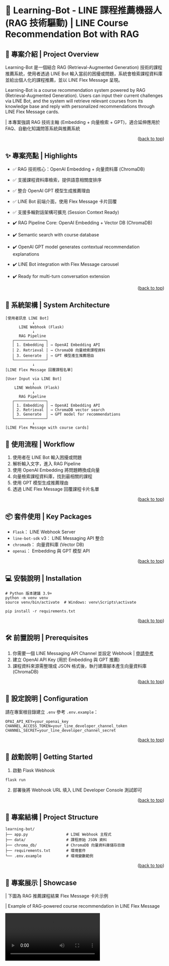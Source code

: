 # 🤖 Learning-Bot - LINE 課程推薦機器人 (RAG 技術驅動) | LINE Course Recommendation Bot with RAG

## 📌 專案介紹 | Project Overview
Learning-Bot 是一個結合 RAG (Retrieval-Augmented Generation) 技術的課程推薦系統，使用者透過 LINE Bot 輸入當前的困擾或問題，系統會檢索課程資料庫並給出個人化的課程推薦，並以 LINE Flex Message 呈現。

Learning-Bot is a course recommendation system powered by RAG (Retrieval-Augmented Generation). Users can input their current challenges via LINE Bot, and the system will retrieve relevant courses from its knowledge base and reply with personalized recommendations through LINE Flex Message cards.

| 本專案強調 RAG 技術主軸 (Embedding + 向量檢索 + GPT)，適合延伸應用於 FAQ、自動化知識問答系統與推薦系統

<p align="right">(<a href="#readme-top">back to top</a>)</p>

## ✨ 專案亮點 | Highlights
- ✅ RAG 技術核心：OpenAI Embedding + 向量資料庫 (ChromaDB)
- ✅ 支援課程資料庫檢索，提供語意相關度排序
- ✅ 整合 OpenAI GPT 模型生成推薦理由
- ✅ LINE Bot 前端介面，使用 Flex Message 卡片回覆
- ✅ 支援多輪對話架構可擴充 (Session Context Ready)

- ✔️ RAG Pipeline Core: OpenAI Embedding + Vector DB (ChromaDB)
- ✔️ Semantic search with course database
- ✔️ OpenAI GPT model generates contextual recommendation explanations
- ✔️ LINE Bot integration with Flex Message carousel
- ✔️ Ready for multi-turn conversation extension

<p align="right">(<a href="#readme-top">back to top</a>)</p>

## 🧩 系統架構 | System Architecture
```
[使用者訊息 LINE Bot]
            ↓
      LINE Webhook (Flask)
            ↓
      RAG Pipeline
   ┌──────────────┐
   │ 1. Embedding │ → OpenAI Embedding API
   │ 2. Retrieval │ → ChromaDB 向量檢索課程資料
   │ 3. Generate  │ → GPT 模型產生推薦理由
   └──────────────┘
            ↓
[LINE Flex Message 回覆課程名單]
```
```
[User Input via LINE Bot]
            ↓
    LINE Webhook (Flask)
            ↓
      RAG Pipeline
   ┌──────────────┐
   │ 1. Embedding │ → OpenAI Embedding API
   │ 2. Retrieval │ → ChromaDB vector search
   │ 3. Generate  │ → GPT model for recommendations
   └──────────────┘
            ↓
[LINE Flex Message with course cards]
```

## 🔁 使用流程 | Workflow
1. 使用者在 LINE Bot 輸入困擾或問題
2. 解析輸入文字，進入 RAG Pipeline
3. 使用 OpenAI Embedding 將問題轉換成向量
4. 向量檢索課程資料庫，找到最相關的課程
5. 使用 GPT 模型生成推薦理由
6. 透過 LINE Flex Message 回覆課程卡片名單

<p align="right">(<a href="#readme-top">back to top</a>)</p>

## 📦 套件使用 | Key Packages
- `Flask`： LINE Webhook Server
- `line-bot-sdk` v3： LINE Messaging API 整合
- `chromadb`： 向量資料庫 (Vector DB)
- `openai`： Embedding 與 GPT 模型 API

<p align="right">(<a href="#readme-top">back to top</a>)</p>

## 💻 安裝說明 | Installation
```
# Python 版本建議 3.9+
python -m venv venv
source venv/bin/activate  # Windows: venv\Scripts\activate

pip install -r requirements.txt
```

<p align="right">(<a href="#readme-top">back to top</a>)</p>

## 🛠️ 前置說明 | Prerequisites
1. 你需要一個 LINE Messaging API Channel 並設定 Webhook | [申請參考][Line Developer]
2. 建立 OpenAI API Key (用於 Embedding 與 GPT 推薦)
3. 課程資料來源需整理成 JSON 格式後，執行建庫腳本產生向量資料庫 (ChromaDB)

<p align="right">(<a href="#readme-top">back to top</a>)</p>

## 🔧 設定說明 | Configuration
請在專案根目錄建立 `.env` 參考 `.env.example`：
```
OPAI_API_KEY=your_openai_key
CHANNEL_ACCESS_TOKEN=your_line_developer_channel_token
CHANNEL_SECRET=your_line_developer_channel_secret
```

<p align="right">(<a href="#readme-top">back to top</a>)</p>

## 🚀 啟動說明 | Getting Started
1. 啟動 Flask Webhook
```
flask run
```

2. 部署後將 Webhook URL 填入 LINE Developer Console 測試即可

<p align="right">(<a href="#readme-top">back to top</a>)</p>

## 📁 專案結構 | Project Structure
```
learning-bot/
├── app.py                 # LINE Webhook 主程式
├── data/                  # 課程原始 JSON 資料
├── chroma_db/             # ChromaDB 向量資料庫儲存目錄
├── requirements.txt       # 環境套件
└── .env.example           # 環境變數範例
```

<p align="right">(<a href="#readme-top">back to top</a>)</p>

## 📸 專案展示 | Showcase
| 下圖為 RAG 推薦課程結果 Flex Message 卡片示例

| Example of RAG-powered course recommendation in LINE Flex Message

![Image][demo-video]

[Line Developer]: https://www.youtube.com/watch?v=Mw3cODdkaFM
[demo-video]: https://github.com/MOMOJMOGG/learning-bot/blob/main/demo/demo.mp4
